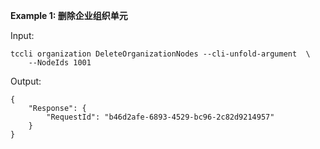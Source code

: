 **Example 1: 删除企业组织单元**



Input: 

```
tccli organization DeleteOrganizationNodes --cli-unfold-argument  \
    --NodeIds 1001
```

Output: 
```
{
    "Response": {
        "RequestId": "b46d2afe-6893-4529-bc96-2c82d9214957"
    }
}
```

